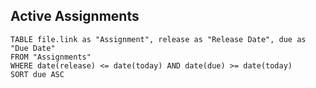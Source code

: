 

## Active Assignments 
```dataview
TABLE file.link as "Assignment", release as "Release Date", due as "Due Date"
FROM "Assignments"
WHERE date(release) <= date(today) AND date(due) >= date(today)
SORT due ASC
```

